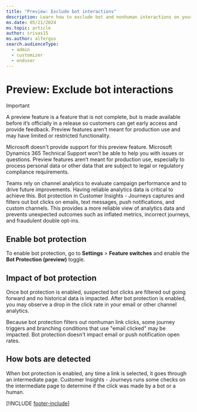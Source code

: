 ```yaml
---
title: "Preview: Exclude bot interactions"
description: Learn how to exclude bot and nonhuman interactions on your emails in Dynamics 365 Customer Insights - Journeys.
ms.date: 05/21/2024
ms.topic: article
author: srivas15
ms.author: alfergus
search.audienceType: 
  - admin
  - customizer
  - enduser
---
```


# Preview: Exclude bot interactions

> [!IMPORTANT]
> A preview feature is a feature that is not complete, but is made available before it’s officially in a release so customers can get early access and provide feedback. Preview features aren’t meant for production use and may have limited or restricted functionality.
>
> Microsoft doesn't provide support for this preview feature. Microsoft Dynamics 365 Technical Support won’t be able to help you with issues or questions. Preview features aren’t meant for production use, especially to process personal data or other data that are subject to legal or regulatory compliance requirements.

Teams rely on channel analytics to evaluate campaign performance and to drive future improvements. Having reliable analytics data is critical to achieve this. Bot protection in Customer Insights - Journeys captures and filters out bot clicks on emails, text messages, push notifications, and custom channels. This provides a more reliable view of analytics data and prevents unexpected outcomes such as inflated metrics, incorrect journeys, and fraudulent double opt-ins.

## Enable bot protection

To enable bot protection, go to **Settings** > **Feature switches** and enable the **Bot Protection (preview)** toggle.

## Impact of bot protection

Once bot protection is enabled, suspected bot clicks are filtered out going forward and no historical data is impacted. After bot protection is enabled, you may observe a drop in the click rate in your email or other channel analytics.

Because bot protection filters out nonhuman link clicks, some journey triggers and branching conditions that use "email clicked" may be impacted. Bot protection doesn't impact email or push notification open rates.

## How bots are detected

When bot protection is enabled, any time a link is selected, it goes through an intermediate page. Customer Insights - Journeys runs some checks on the intermediate page to determine if the click was made by a bot or a human. 

[!INCLUDE [footer-include](./includes/footer-banner.md)]
